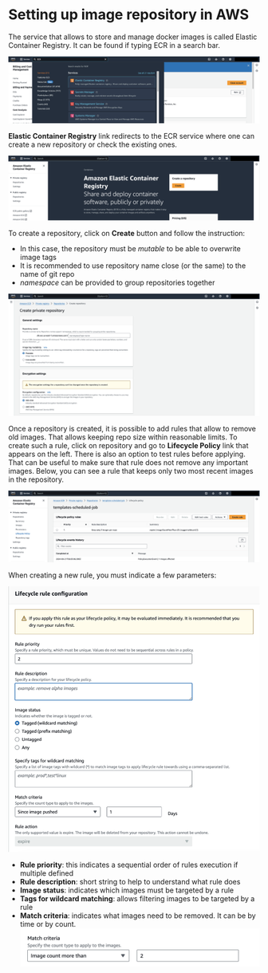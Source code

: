 # Setting up image repository in AWS

The service that allows to store and manage docker images is called Elastic Container 
Registry. It can be found if typing ECR in a search bar. 

![](images/image1.png)

__Elastic Container Registry__ link redirects to the ECR service where one can create
a new repository or check the existing ones.

![](images/image2.png)

To create a repository, click on __Create__ button and follow the instruction:
+ In this case, the repository must be _mutable_ to be able to overwrite image tags
+ It is recommended to use repository name close (or the same) to the name of git repo
+ _namespace_ can be provided to group repositories together

![](images/image3.png)

Once a repository is created, it is possible to add rules that allow to remove old images.
That allows keeping repo size within reasonable limits. To create such a rule, click on
repository and go to __Lifecycle Policy__ link that appears on the left. There is also an
option to test rules before applying. That can be useful to make sure that rule does not
remove any important images. Below, you can see a rule that keeps only two most recent images
in the repository.

![](images/image4.png)

When creating a new rule, you must indicate a few parameters:

![](images/image5.png)

+ __Rule priority__: this indicates a sequential order of rules execution if multiple defined
+ __Rule description__: short string to help to understand what rule does
+ __Image status__: indicates which images must be targeted by a rule
+ __Tags for wildcard matching__: allows filtering images to be targeted by a rule
+ __Match criteria__: indicates what images need to be removed. It can be by time or by count.
  ![](images/image6.png)